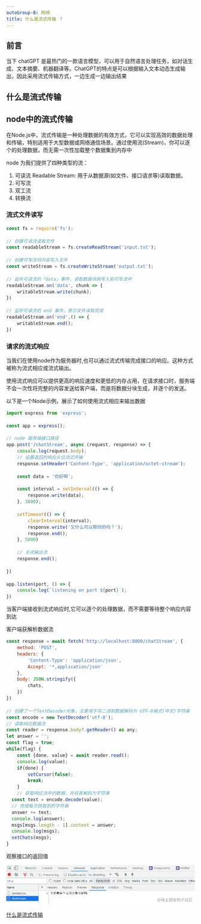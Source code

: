 ```yaml
---
autoGroup-8: 网络
title: 什么是流式传输 ？
---
```

## 前言
当下 chatGPT 是最热门的一款语言模型，可以用于自然语言处理任务，如对话生成、文本摘要、机器翻译等。ChatGPT的特点是可以根据输入文本动态生成输出，因此采用流式传输方式，一边生成一边输出结果

## 什么是流式传输

## node中的流式传输
在Node.js中，流式传输是一种处理数据的有效方式，它可以实现高效的数据处理和传输，特别适用于大型数据或网络通信场景。通过使用流(Stream)，你可以逐个的处理数据，而无需一次性加载整个数据集到内存中

node 为我们提供了四种类型的流：
1. 可读流 Readable Stream: 用于从数据源(如文件、接口请求等)读取数据。
2. 可写流
3. 双工流
4. 转换流

### 流式文件读写
```js
const fs = require('fs');

// 创建可读流读取文件
const readableStream = fs.createReadStream('input.txt');

// 创建可写流将内容写入文件
const writeStream = fs.createWriteStream('output.txt');

// 监听可读流的「data」事件，读取数据块病写入到可写流中
readableStream.on('data', chunk => {
    writableStream.write(chunk);
})

// 监听可读流的 end 事件，表示文件读取完成
readableStream.on('end',() => {
    writableStream.end();
})
```

### 请求的流式响应
当我们在使用node作为服务器时,也可以通过流式传输完成接口的响应。这种方式被称为流式相应或流式输出。

使用流式响应可以提供更高的响应速度和更低的内存占用，在请求接口时，服务端不会一次性将完整的内容发送给客户端，而是将数据分块生成，并逐个的发送。

以下是一个Node示例，展示了如何使用流式相应来输出数据
```js
import express from 'express';

const app = express();

// node 服务端接口路径
app.post('/chatStream', async (request, response) => {
    console.log(request.body);
    // 设置返回的响应头位流式传输
    response.setHeader('Content-Type', 'application/octet-stream');

    const data = '你好啊';

    const interval = setInterval(() => {
        response.write(data);
    }, 3000);

    setTimeout(() => {
        clearInterval(interval);
        response.write('又什么可以帮你的吗？');
        response.end();
    }, 5000)

    // 关闭输出流
    response.end();

})

app.listen(port, () => {
    console.log(`listening on port ${port}`);
})
```
当客户端接收到流式响应时,它可以逐个的处理数据，而不需要等待整个响应内容到达

客户端获解析数据流
```js
const response = await fetch('http://localhost:8000/chatStream', {
    method: 'POST',
    headers: {
        'Content-Type': 'application/json',
        Accept: '*,application/json'
    },
    body: JSON.stringify({
        chats,
    })
})

// 创建了一个TextDecoder对象，主要用于将二进制数据解码为 UTF-8格式(中文)字符串
const encode = new TextDecoder('utf-8');
// 读取响应数据流
const reader = response.body?.getReader() as any;
let answer = '';
const flag = true;
while(flag) {
    const {done, value} = await reader.read();
    console.log(value);
    if(done) {
        setCursor(false);
        break;
    }
    // 获取响应流中的数据，并将其解码为字符串
  const text = encode.decode(value);
  // 凭借每次获取到的字符串
  answer += text;
  console.log(answer);
  msgs[msgs.length - 1].content = answer;
  console.log(msgs);
  setChats(msgs);
}
```
观察接口的返回值

![接口返回值](./images/eed0f8e44879419e94ef99df566ff5e8~tplv-k3u1fbpfcp-zoom-in-crop-mark_1512_0_0_0.png)




[什么是流式传输](https://juejin.cn/post/7241514309716803644#comment)